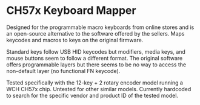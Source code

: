 # CH57x Keyboard Mapper

Designed for the programmable macro keyboards from online stores and is an open-source alternative to the software offered by the sellers. Maps keycodes and macros to keys on the original firmware.

Standard keys follow USB HID keycodes but modifiers, media keys, and mouse buttons seem to follow a different format. The original software offers programmable layers but there seems to be no way to access the non-default layer (no functional FN keycode).

Tested specifically with the 12-key + 2 rotary encoder model running a WCH CH57x chip. Untested for other similar models. Currently hardcoded to search for the specific vendor and product ID of the tested model.
